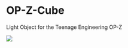 # OP-Z-Cube
Light Object for the Teenage Engineering OP-Z

[![](http://img.youtube.com/vi/yUOjW_sgsTw/0.jpg)](http://www.youtube.com/watch?v=yUOjW_sgsTw "OP-Z Light Object")
